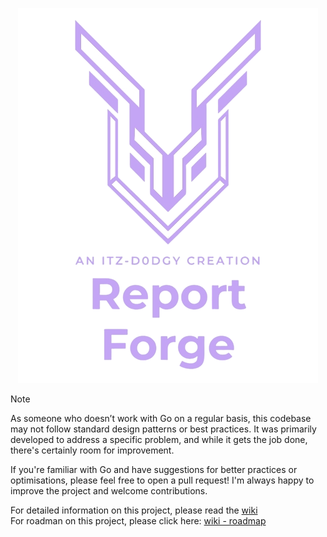 <p align="center">
    <img alt="ReportForge Logo" src="https://github.com/itz-d0dgy-2nd/ReportForge-Template/raw/main/report/0_report_template/html/images/logo.png">
</p>

> [!Note]
> As someone who doesn’t work with Go on a regular basis, this codebase may not follow standard design patterns or best practices. 
> It was primarily developed to address a specific problem, and while it gets the job done, there's certainly room for improvement.
> 
> If you're familiar with Go and have suggestions for better practices or optimisations, please feel free to open a pull request! I'm always happy to improve the project and welcome contributions.

For detailed information on this project, please read the [wiki](https://github.com/itz-d0dgy-2nd/ReportForge/wiki)  
For roadman on this project, please click here: [wiki - roadmap](https://github.com/itz-d0dgy-2nd/ReportForge/wiki/1.-Project-%E2%80%90-Roadmap)

